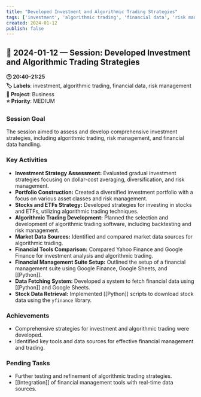 ```yaml
---
title: "Developed Investment and Algorithmic Trading Strategies"
tags: ['investment', 'algorithmic trading', 'financial data', 'risk management']
created: 2024-01-12
publish: false
---
```


## 📅 2024-01-12 — Session: Developed Investment and Algorithmic Trading Strategies

**🕒 20:40–21:25**  
**🏷️ Labels**: investment, algorithmic trading, financial data, risk management  
**📂 Project**: Business  
**⭐ Priority**: MEDIUM  


### Session Goal
The session aimed to assess and develop comprehensive investment strategies, including algorithmic trading, risk management, and financial data handling.

### Key Activities
- **Investment Strategy Assessment:** Evaluated gradual investment strategies focusing on dollar-cost averaging, diversification, and risk management.
- **Portfolio Construction:** Created a diversified investment portfolio with a focus on various asset classes and risk management.
- **Stocks and ETFs Strategy:** Developed strategies for investing in stocks and ETFs, utilizing algorithmic trading techniques.
- **Algorithmic Trading Development:** Planned the selection and development of algorithmic trading software, including backtesting and risk management.
- **Market Data Sources:** Identified and compared market data sources for algorithmic trading.
- **Financial Tools Comparison:** Compared Yahoo Finance and Google Finance for investment analysis and algorithmic trading.
- **Financial Management Suite Setup:** Outlined the setup of a financial management suite using Google Finance, Google Sheets, and [[Python]].
- **Data Fetching System:** Developed a system to fetch financial data using [[Python]] and Google Sheets.
- **Stock Data Retrieval:** Implemented [[Python]] scripts to download stock data using the `yfinance` library.

### Achievements
- Comprehensive strategies for investment and algorithmic trading were developed.
- Identified key tools and data sources for effective financial management and trading.

### Pending Tasks
- Further testing and refinement of algorithmic trading strategies.
- [[Integration]] of financial management tools with real-time data sources.
